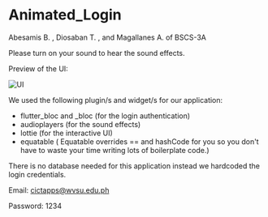 # Animated_Login

Abesamis B. , Diosaban T. , and Magallanes A. of BSCS-3A

Please turn on your sound to hear the sound effects. 


Preview of the UI:

![UI](https://user-images.githubusercontent.com/58131471/105956158-5ca9a900-60b2-11eb-92d8-2aec24e65cd7.PNG)



We used the following plugin/s and widget/s for our application:
 - flutter_bloc and _bloc (for the login authentication)
 - audioplayers (for the sound effects)
 - lottie (for the interactive UI)
 - equatable ( Equatable overrides == and hashCode for you so you don't have to waste your time writing lots of boilerplate code.)
 
There is no database needed for this application instead we hardcoded the login credentials. 

Email: cictapps@wvsu.edu.ph

Password: 1234
